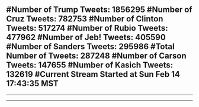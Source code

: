 #Number of Trump Tweets: 1856295
#Number of Cruz Tweets: 782753
#Number of Clinton Tweets: 517274
#Number of Rubio Tweets: 477962
#Number of Jeb! Tweets: 405590
#Number of Sanders Tweets: 295986
#Total Number of Tweets: 287248 
#Number of Carson Tweets: 147655
#Number of Kasich Tweets: 132619
#Current Stream Started at Sun Feb 14 17:43:35 MST
---
---
---
